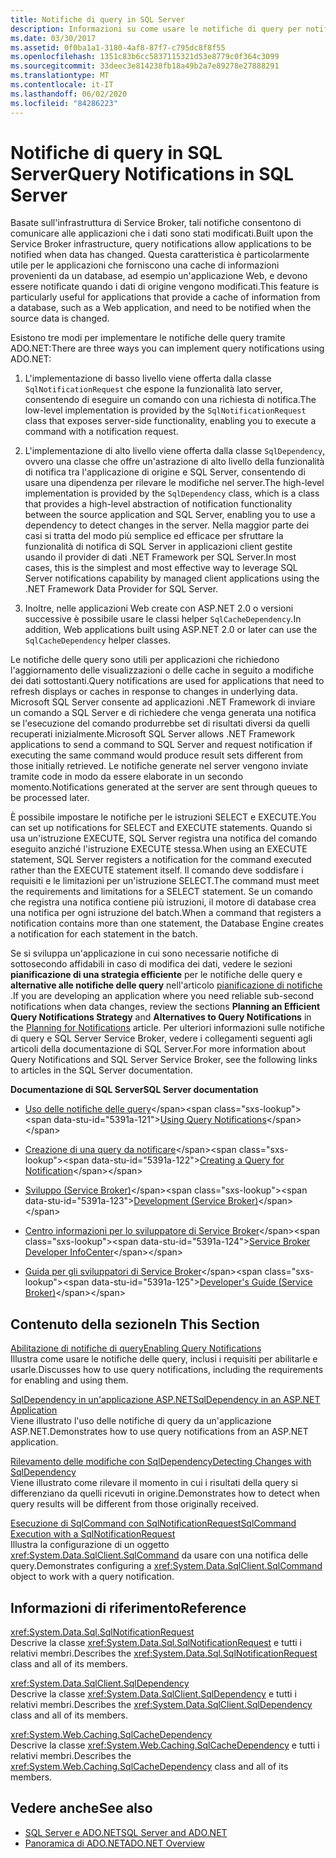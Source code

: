 ```yaml
---
title: Notifiche di query in SQL Server
description: Informazioni su come usare le notifiche di query per notificare alle applicazioni quando i dati sono stati modificati in un database di SQL Server, ad esempio, per aggiornare le visualizzazioni dell'applicazione.
ms.date: 03/30/2017
ms.assetid: 0f0ba1a1-3180-4af8-87f7-c795dc8f8f55
ms.openlocfilehash: 1351c83b6cc5837115321d53e8779c0f364c3099
ms.sourcegitcommit: 33deec3e814238fb18a49b2a7e89278e27888291
ms.translationtype: MT
ms.contentlocale: it-IT
ms.lasthandoff: 06/02/2020
ms.locfileid: "84286223"
---
```

# <a name="query-notifications-in-sql-server"></a><span data-ttu-id="5391a-103">Notifiche di query in SQL Server</span><span class="sxs-lookup"><span data-stu-id="5391a-103">Query Notifications in SQL Server</span></span>
<span data-ttu-id="5391a-104">Basate sull'infrastruttura di Service Broker, tali notifiche consentono di comunicare alle applicazioni che i dati sono stati modificati.</span><span class="sxs-lookup"><span data-stu-id="5391a-104">Built upon the Service Broker infrastructure, query notifications allow applications to be notified when data has changed.</span></span> <span data-ttu-id="5391a-105">Questa caratteristica è particolarmente utile per le applicazioni che forniscono una cache di informazioni provenienti da un database, ad esempio un'applicazione Web, e devono essere notificate quando i dati di origine vengono modificati.</span><span class="sxs-lookup"><span data-stu-id="5391a-105">This feature is particularly useful for applications that provide a cache of information from a database, such as a Web application, and need to be notified when the source data is changed.</span></span>  
  
 <span data-ttu-id="5391a-106">Esistono tre modi per implementare le notifiche delle query tramite ADO.NET:</span><span class="sxs-lookup"><span data-stu-id="5391a-106">There are three ways you can implement query notifications using ADO.NET:</span></span>  
  
1. <span data-ttu-id="5391a-107">L'implementazione di basso livello viene offerta dalla classe `SqlNotificationRequest` che espone la funzionalità lato server, consentendo di eseguire un comando con una richiesta di notifica.</span><span class="sxs-lookup"><span data-stu-id="5391a-107">The low-level implementation is provided by the `SqlNotificationRequest` class that exposes server-side functionality, enabling you to execute a command with a notification request.</span></span>  
  
2. <span data-ttu-id="5391a-108">L'implementazione di alto livello viene offerta dalla classe `SqlDependency`, ovvero una classe che offre un'astrazione di alto livello della funzionalità di notifica tra l'applicazione di origine e SQL Server, consentendo di usare una dipendenza per rilevare le modifiche nel server.</span><span class="sxs-lookup"><span data-stu-id="5391a-108">The high-level implementation is provided by the `SqlDependency` class, which is a class that provides a high-level abstraction of notification functionality between the source application and SQL Server, enabling you to use a dependency to detect changes in the server.</span></span> <span data-ttu-id="5391a-109">Nella maggior parte dei casi si tratta del modo più semplice ed efficace per sfruttare la funzionalità di notifica di SQL Server in applicazioni client gestite usando il provider di dati .NET Framework per SQL Server.</span><span class="sxs-lookup"><span data-stu-id="5391a-109">In most cases, this is the simplest and most effective way to leverage SQL Server notifications capability by managed client applications using the .NET Framework Data Provider for SQL Server.</span></span>  
  
3. <span data-ttu-id="5391a-110">Inoltre, nelle applicazioni Web create con ASP.NET 2.0 o versioni successive è possibile usare le classi helper `SqlCacheDependency`.</span><span class="sxs-lookup"><span data-stu-id="5391a-110">In addition, Web applications built using ASP.NET 2.0 or later can use the `SqlCacheDependency` helper classes.</span></span>  
  
 <span data-ttu-id="5391a-111">Le notifiche delle query sono utili per applicazioni che richiedono l'aggiornamento delle visualizzazioni o delle cache in seguito a modifiche dei dati sottostanti.</span><span class="sxs-lookup"><span data-stu-id="5391a-111">Query notifications are used for applications that need to refresh displays or caches in response to changes in underlying data.</span></span> <span data-ttu-id="5391a-112">Microsoft SQL Server consente ad applicazioni .NET Framework di inviare un comando a SQL Server e di richiedere che venga generata una notifica se l'esecuzione del comando produrrebbe set di risultati diversi da quelli recuperati inizialmente.</span><span class="sxs-lookup"><span data-stu-id="5391a-112">Microsoft SQL Server allows .NET Framework applications to send a command to SQL Server and request notification if executing the same command would produce result sets different from those initially retrieved.</span></span> <span data-ttu-id="5391a-113">Le notifiche generate nel server vengono inviate tramite code in modo da essere elaborate in un secondo momento.</span><span class="sxs-lookup"><span data-stu-id="5391a-113">Notifications generated at the server are sent through queues to be processed later.</span></span>  
  
 <span data-ttu-id="5391a-114">È possibile impostare le notifiche per le istruzioni SELECT e EXECUTE.</span><span class="sxs-lookup"><span data-stu-id="5391a-114">You can set up notifications for SELECT and EXECUTE statements.</span></span> <span data-ttu-id="5391a-115">Quando si usa un'istruzione EXECUTE, SQL Server registra una notifica del comando eseguito anziché l'istruzione EXECUTE stessa.</span><span class="sxs-lookup"><span data-stu-id="5391a-115">When using an EXECUTE statement, SQL Server registers a notification for the command executed rather than the EXECUTE statement itself.</span></span> <span data-ttu-id="5391a-116">Il comando deve soddisfare i requisiti e le limitazioni per un'istruzione SELECT.</span><span class="sxs-lookup"><span data-stu-id="5391a-116">The command must meet the requirements and limitations for a SELECT statement.</span></span> <span data-ttu-id="5391a-117">Se un comando che registra una notifica contiene più istruzioni, il motore di database crea una notifica per ogni istruzione del batch.</span><span class="sxs-lookup"><span data-stu-id="5391a-117">When a command that registers a notification contains more than one statement, the Database Engine creates a notification for each statement in the batch.</span></span>  
  
 <span data-ttu-id="5391a-118">Se si sviluppa un'applicazione in cui sono necessarie notifiche di sottosecondo affidabili in caso di modifica dei dati, vedere le sezioni **pianificazione di una strategia efficiente** per le notifiche delle query e **alternative alle notifiche delle query** nell'articolo [pianificazione di notifiche](https://docs.microsoft.com/previous-versions/sql/sql-server-2008-r2/ms187528(v=sql.105)) .</span><span class="sxs-lookup"><span data-stu-id="5391a-118">If you are developing an application where you need reliable sub-second notifications when data changes, review the sections **Planning an Efficient Query Notifications Strategy** and **Alternatives to Query Notifications** in the [Planning for Notifications](https://docs.microsoft.com/previous-versions/sql/sql-server-2008-r2/ms187528(v=sql.105)) article.</span></span> <span data-ttu-id="5391a-119">Per ulteriori informazioni sulle notifiche di query e SQL Server Service Broker, vedere i collegamenti seguenti agli articoli della documentazione di SQL Server.</span><span class="sxs-lookup"><span data-stu-id="5391a-119">For more information about Query Notifications and SQL Server Service Broker, see the following links to articles in the SQL Server documentation.</span></span>  
  
 <span data-ttu-id="5391a-120">**Documentazione di SQL Server**</span><span class="sxs-lookup"><span data-stu-id="5391a-120">**SQL Server documentation**</span></span>  
  
- <span data-ttu-id="5391a-121">[Uso delle notifiche delle query](https://docs.microsoft.com/previous-versions/sql/sql-server-2008-r2/ms175110(v=sql.105))</span><span class="sxs-lookup"><span data-stu-id="5391a-121">[Using Query Notifications](https://docs.microsoft.com/previous-versions/sql/sql-server-2008-r2/ms175110(v=sql.105))</span></span>  
  
- <span data-ttu-id="5391a-122">[Creazione di una query da notificare](https://docs.microsoft.com/previous-versions/sql/sql-server-2008-r2/ms181122(v=sql.105))</span><span class="sxs-lookup"><span data-stu-id="5391a-122">[Creating a Query for Notification](https://docs.microsoft.com/previous-versions/sql/sql-server-2008-r2/ms181122(v=sql.105))</span></span>  
  
- <span data-ttu-id="5391a-123">[Sviluppo (Service Broker)](https://docs.microsoft.com/previous-versions/sql/sql-server-2008-r2/bb522889(v=sql.105))</span><span class="sxs-lookup"><span data-stu-id="5391a-123">[Development (Service Broker)](https://docs.microsoft.com/previous-versions/sql/sql-server-2008-r2/bb522889(v=sql.105))</span></span>  
  
- <span data-ttu-id="5391a-124">[Centro informazioni per lo sviluppatore di Service Broker](https://docs.microsoft.com/previous-versions/sql/sql-server-2008-r2/ms166100(v=sql.105))</span><span class="sxs-lookup"><span data-stu-id="5391a-124">[Service Broker Developer InfoCenter](https://docs.microsoft.com/previous-versions/sql/sql-server-2008-r2/ms166100(v=sql.105))</span></span>  
  
- <span data-ttu-id="5391a-125">[Guida per gli sviluppatori di Service Broker](https://docs.microsoft.com/previous-versions/sql/sql-server-2008-r2/bb522908(v=sql.105))</span><span class="sxs-lookup"><span data-stu-id="5391a-125">[Developer's Guide (Service Broker)](https://docs.microsoft.com/previous-versions/sql/sql-server-2008-r2/bb522908(v=sql.105))</span></span>  
  
## <a name="in-this-section"></a><span data-ttu-id="5391a-126">Contenuto della sezione</span><span class="sxs-lookup"><span data-stu-id="5391a-126">In This Section</span></span>  
 [<span data-ttu-id="5391a-127">Abilitazione di notifiche di query</span><span class="sxs-lookup"><span data-stu-id="5391a-127">Enabling Query Notifications</span></span>](enabling-query-notifications.md)  
 <span data-ttu-id="5391a-128">Illustra come usare le notifiche delle query, inclusi i requisiti per abilitarle e usarle.</span><span class="sxs-lookup"><span data-stu-id="5391a-128">Discusses how to use query notifications, including the requirements for enabling and using them.</span></span>  
  
 [<span data-ttu-id="5391a-129">SqlDependency in un'applicazione ASP.NET</span><span class="sxs-lookup"><span data-stu-id="5391a-129">SqlDependency in an ASP.NET Application</span></span>](sqldependency-in-an-aspnet-app.md)  
 <span data-ttu-id="5391a-130">Viene illustrato l'uso delle notifiche di query da un'applicazione ASP.NET.</span><span class="sxs-lookup"><span data-stu-id="5391a-130">Demonstrates how to use query notifications from an ASP.NET application.</span></span>  
  
 [<span data-ttu-id="5391a-131">Rilevamento delle modifiche con SqlDependency</span><span class="sxs-lookup"><span data-stu-id="5391a-131">Detecting Changes with SqlDependency</span></span>](detecting-changes-with-sqldependency.md)  
 <span data-ttu-id="5391a-132">Viene illustrato come rilevare il momento in cui i risultati della query si differenziano da quelli ricevuti in origine.</span><span class="sxs-lookup"><span data-stu-id="5391a-132">Demonstrates how to detect when query results will be different from those originally received.</span></span>  
  
 [<span data-ttu-id="5391a-133">Esecuzione di SqlCommand con SqlNotificationRequest</span><span class="sxs-lookup"><span data-stu-id="5391a-133">SqlCommand Execution with a SqlNotificationRequest</span></span>](sqlcommand-execution-with-a-sqlnotificationrequest.md)  
 <span data-ttu-id="5391a-134">Illustra la configurazione di un oggetto <xref:System.Data.SqlClient.SqlCommand> da usare con una notifica delle query.</span><span class="sxs-lookup"><span data-stu-id="5391a-134">Demonstrates configuring a <xref:System.Data.SqlClient.SqlCommand> object to work with a query notification.</span></span>  
  
## <a name="reference"></a><span data-ttu-id="5391a-135">Informazioni di riferimento</span><span class="sxs-lookup"><span data-stu-id="5391a-135">Reference</span></span>  
 <xref:System.Data.Sql.SqlNotificationRequest>  
 <span data-ttu-id="5391a-136">Descrive la classe <xref:System.Data.Sql.SqlNotificationRequest> e tutti i relativi membri.</span><span class="sxs-lookup"><span data-stu-id="5391a-136">Describes the <xref:System.Data.Sql.SqlNotificationRequest> class and all of its members.</span></span>  
  
 <xref:System.Data.SqlClient.SqlDependency>  
 <span data-ttu-id="5391a-137">Descrive la classe <xref:System.Data.SqlClient.SqlDependency> e tutti i relativi membri.</span><span class="sxs-lookup"><span data-stu-id="5391a-137">Describes the <xref:System.Data.SqlClient.SqlDependency> class and all of its members.</span></span>  
  
 <xref:System.Web.Caching.SqlCacheDependency>  
 <span data-ttu-id="5391a-138">Descrive la classe <xref:System.Web.Caching.SqlCacheDependency> e tutti i relativi membri.</span><span class="sxs-lookup"><span data-stu-id="5391a-138">Describes the <xref:System.Web.Caching.SqlCacheDependency> class and all of its members.</span></span>  
  
## <a name="see-also"></a><span data-ttu-id="5391a-139">Vedere anche</span><span class="sxs-lookup"><span data-stu-id="5391a-139">See also</span></span>

- [<span data-ttu-id="5391a-140">SQL Server e ADO.NET</span><span class="sxs-lookup"><span data-stu-id="5391a-140">SQL Server and ADO.NET</span></span>](index.md)
- [<span data-ttu-id="5391a-141">Panoramica di ADO.NET</span><span class="sxs-lookup"><span data-stu-id="5391a-141">ADO.NET Overview</span></span>](../ado-net-overview.md)
